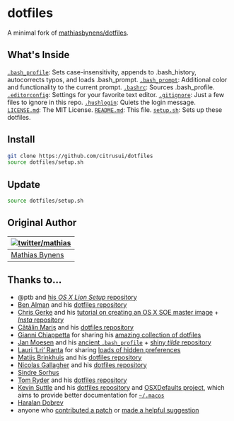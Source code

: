 # dotfiles

A minimal fork of [mathiasbynens/dotfiles](https://github.com/mathiasbynens/dotfiles).

## What's Inside

[`.bash_profile`](https://github.com/citrusui/dotfiles/blob/master/.bash_profile): Sets case-insensitivity, appends to .bash_history, autocorrects typos, and loads .bash_prompt.
[`.bash_prompt`](https://github.com/citrusui/dotfiles/blob/master/.bash_prompt): Additional color and functionality to the current prompt.
[`.bashrc`](https://github.com/citrusui/dotfiles/blob/master/.bashrc): Sources .bash_profile.
[`.editorconfig`](https://github.com/citrusui/dotfiles/blob/master/.editorconfig): Settings for your favorite text editor.
[`.gitignore`](https://github.com/citrusui/dotfiles/blob/master/.gitignore): Just a few files to ignore in this repo.
[`.hushlogin`](https://github.com/citrusui/dotfiles/blob/master/.hushlogin): Quiets the login message.
[`LICENSE.md`](https://github.com/citrusui/dotfiles/blob/master/LICENSE.md): The MIT License.
[`README.md`](https://github.com/citrusui/dotfiles/blob/master/README.md): This file.
[`setup.sh`](https://github.com/citrusui/dotfiles/blob/master/setup.sh): Sets up these dotfiles.

## Install

```sh
git clone https://github.com/citrusui/dotfiles
source dotfiles/setup.sh
```

## Update

```sh
source dotfiles/setup.sh
```

## Original Author

| [![twitter/mathias](https://gravatar.com/avatar/24e08a9ea84deb17ae121074d0f17125?s=70)](https://twitter.com/mathias "Follow @mathias on Twitter") |
|---|
| [Mathias Bynens](https://mathiasbynens.be/) |

## Thanks to...

* @ptb and [his _OS X Lion Setup_ repository](https://github.com/ptb/Mac-OS-X-Lion-Setup)
* [Ben Alman](http://benalman.com/) and his [dotfiles repository](https://github.com/cowboy/dotfiles)
* [Chris Gerke](http://www.randomsquared.com/) and his [tutorial on creating an OS X SOE master image](http://chris-gerke.blogspot.com/2012/04/mac-osx-soe-master-image-day-7.html) + [_Insta_ repository](https://github.com/cgerke/Insta)
* [Cătălin Mariș](https://github.com/alrra) and his [dotfiles repository](https://github.com/alrra/dotfiles)
* [Gianni Chiappetta](http://gf3.ca/) for sharing his [amazing collection of dotfiles](https://github.com/gf3/dotfiles)
* [Jan Moesen](http://jan.moesen.nu/) and his [ancient `.bash_profile`](https://gist.github.com/1156154) + [shiny _tilde_ repository](https://github.com/janmoesen/tilde)
* [Lauri ‘Lri’ Ranta](http://lri.me/) for sharing [loads of hidden preferences](http://osxnotes.net/defaults.html)
* [Matijs Brinkhuis](http://hotfusion.nl/) and his [dotfiles repository](https://github.com/matijs/dotfiles)
* [Nicolas Gallagher](http://nicolasgallagher.com/) and his [dotfiles repository](https://github.com/necolas/dotfiles)
* [Sindre Sorhus](http://sindresorhus.com/)
* [Tom Ryder](http://blog.sanctum.geek.nz/) and his [dotfiles repository](https://github.com/tejr/dotfiles)
* [Kevin Suttle](http://kevinsuttle.com/) and his [dotfiles repository](https://github.com/kevinSuttle/dotfiles) and [OSXDefaults project](https://github.com/kevinSuttle/OSXDefaults), which aims to provide better documentation for [`~/.macos`](https://mths.be/macos)
* [Haralan Dobrev](http://hkdobrev.com/)
* anyone who [contributed a patch](https://github.com/mathiasbynens/dotfiles/contributors) or [made a helpful suggestion](https://github.com/mathiasbynens/dotfiles/issues)
